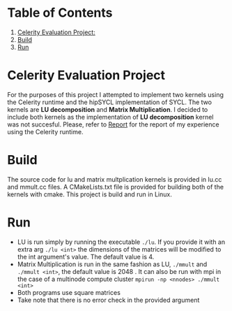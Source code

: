 
# Table of Contents

1.  [Celerity Evaluation Project:](#org3577e51)
2.  [Build](#orgb39233d)
3.  [Run](#org194d9c4)



<a id="org3577e51"></a>

# Celerity Evaluation Project

For the purposes of this project I attempted to implement two kernels using the Celerity runtime and the hipSYCL implementation of SYCL. The two kernels are **LU decomposition** and **Matrix Multiplication**. I decided to include both kernels as the implementation of **LU decomposition** kernel was not succesful. Please, refer to [Report](./Report.pdf) for the report of my experience using the Celerity runtime.


<a id="orgb39233d"></a>

# Build

The source code for lu and matrix multplication kernels is provided in lu.cc and mmult.cc files. A CMakeLists.txt file is provided for building both of the kernels with cmake.
This project is build and run in Linux.


<a id="org194d9c4"></a>

# Run

-   LU is run simply by running the executable `./lu`. If you provide it with an extra arg `./lu <int>` the dimensions of the matrices will be modified to the int argument's value. The default value is 4.
-   Matrix Multiplication is run in the same fashion as LU, `./mmult` and `./mmult <int>`, the default value is 2048 . It can also be run with mpi in the case of a multinode compute cluster `mpirun -np <nnodes> ./mmult <int>`
-   Both programs use square matrices
-   Take note that there is no error check in the provided argument

